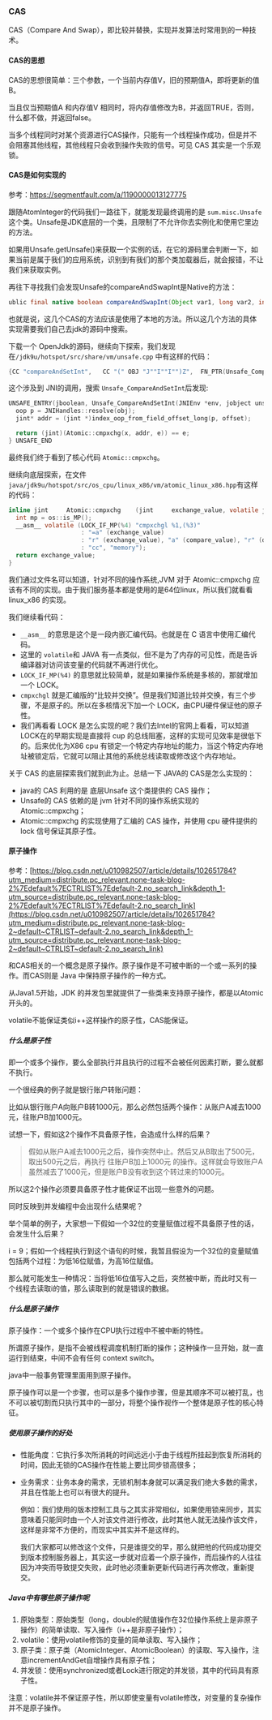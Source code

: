### CAS

CAS（Compare And Swap），即比较并替换，实现并发算法时常用到的一种技术。

#### CAS的思想

CAS的思想很简单：三个参数，一个当前内存值V，旧的预期值A，即将更新的值B。

当且仅当预期值A 和内存值V 相同时，将内存值修改为B，并返回TRUE，否则，什么都不做，并返回false。

当多个线程同时对某个资源进行CAS操作，只能有一个线程操作成功，但是并不会阻塞其他线程，其他线程只会收到操作失败的信号。可见 CAS 其实是一个乐观锁。

#### CAS是如何实现的

参考：https://segmentfault.com/a/1190000013127775

跟随AtomInteger的代码我们一路往下，就能发现最终调用的是 `sum.misc.Unsafe` 这个类。Unsafe是JDK底层的一个类，且限制了不允许你去实例化和使用它里边的方法。

如果用Unsafe.getUnsafe()来获取一个实例的话，在它的源码里会判断一下，如果当前是属于我们的应用系统，识别到有我们的那个类加载器后，就会报错，不让我们来获取实例。

再往下寻找我们会发现Unsafe的compareAndSwapInt是Native的方法：

```java
ublic final native boolean compareAndSwapInt(Object var1, long var2, int var4, int var5);
```

也就是说，这几个CAS的方法应该是使用了本地的方法。所以这几个方法的具体实现需要我们自己去jdk的源码中搜索。

下载一个 OpenJdk的源码，继续向下探索，我们发现在`/jdk9u/hotspot/src/share/vm/unsafe.cpp` 中有这样的代码：

```c
{CC "compareAndSetInt",   CC "(" OBJ "J""I""I"")Z",  FN_PTR(Unsafe_CompareAndSetInt)},
```

这个涉及到 JNI的调用，搜索 `Unsafe_CompareAndSetInt`后发现:

```c
UNSAFE_ENTRY(jboolean, Unsafe_CompareAndSetInt(JNIEnv *env, jobject unsafe, jobject obj, jlong offset, jint e, jint x)) {
  oop p = JNIHandles::resolve(obj);
  jint* addr = (jint *)index_oop_from_field_offset_long(p, offset);

  return (jint)(Atomic::cmpxchg(x, addr, e)) == e;
} UNSAFE_END
```

最终我们终于看到了核心代码 `Atomic::cmpxchg`。

继续向底层探索，在文件`java/jdk9u/hotspot/src/os_cpu/linux_x86/vm/atomic_linux_x86.hpp`有这样的代码：

```c
inline jint     Atomic::cmpxchg    (jint     exchange_value, volatile jint*     dest, jint     compare_value, cmpxchg_memory_order order) {
  int mp = os::is_MP();
  __asm__ volatile (LOCK_IF_MP(%4) "cmpxchgl %1,(%3)"
                    : "=a" (exchange_value)
                    : "r" (exchange_value), "a" (compare_value), "r" (dest), "r" (mp)
                    : "cc", "memory");
  return exchange_value;
}
```



我们通过文件名可以知道，针对不同的操作系统,JVM 对于 Atomic::cmpxchg 应该有不同的实现。由于我们服务基本都是使用的是64位linux，所以我们就看看linux_x86 的实现。



我们继续看代码：

- `__asm__` 的意思是这个是一段内嵌汇编代码。也就是在 C 语言中使用汇编代码。
- 这里的 `volatile`和 JAVA 有一点类似，但不是为了内存的可见性，而是告诉编译器对访问该变量的代码就不再进行优化。
- `LOCK_IF_MP(%4)` 的意思就比较简单，就是如果操作系统是多核的，那就增加一个 LOCK。
- `cmpxchgl` 就是汇编版的“比较并交换”。但是我们知道比较并交换，有三个步骤，不是原子的。所以在多核情况下加一个 LOCK，由CPU硬件保证他的原子性。
- 我们再看看 LOCK 是怎么实现的呢？我们去Intel的官网上看看，可以知道LOCK在的早期实现是直接将 cup 的总线阻塞，这样的实现可见效率是很低下的。后来优化为X86 cpu 有锁定一个特定内存地址的能力，当这个特定内存地址被锁定后，它就可以阻止其他的系统总线读取或修改这个内存地址。

关于 CAS 的底层探索我们就到此为止。总结一下 JAVA的 CAS是怎么实现的：

- java的 CAS 利用的是 底层Unsafe 这个类提供的 CAS 操作；
- Unsafe的 CAS 依赖的是 jvm 针对不同的操作系统实现的 Atomic::cmpxchg；
-  Atomic::cmpxchg 的实现使用了汇编的 CAS 操作，并使用 cpu 硬件提供的 lock 信号保证其原子性。

#### 原子操作

参考：[https://blog.csdn.net/u010982507/article/details/102651784?utm_medium=distribute.pc_relevant.none-task-blog-2%7Edefault%7ECTRLIST%7Edefault-2.no_search_link&depth_1-utm_source=distribute.pc_relevant.none-task-blog-2%7Edefault%7ECTRLIST%7Edefault-2.no_search_link](https://blog.csdn.net/u010982507/article/details/102651784?utm_medium=distribute.pc_relevant.none-task-blog-2~default~CTRLIST~default-2.no_search_link&depth_1-utm_source=distribute.pc_relevant.none-task-blog-2~default~CTRLIST~default-2.no_search_link)

和CAS相关的一个概念是原子操作。原子操作是不可被中断的一个或一系列的操作。而CAS则是 Java 中保持原子操作的一种方式。

从Java1.5开始，JDK 的并发包里就提供了一些类来支持原子操作，都是以Atomic开头的。

volatile不能保证类似i++这样操作的原子性，CAS能保证。

##### 什么是原子性

即一个或多个操作，要么全部执行并且执行的过程不会被任何因素打断，要么就都不执行。

一个很经典的例子就是银行账户转账问题：

比如从银行账户A向账户B转1000元，那么必然包括两个操作：从账户A减去1000元，往账户B加1000元。

试想一下，假如这2个操作不具备原子性，会造成什么样的后果？

>  假如从账户A减去1000元之后，操作突然中止。然后又从B取出了500元，取出500元之后，再执行 往账户B加上1000元 的操作。这样就会导致账户A虽然减去了1000元，但是账户B没有收到这个转过来的1000元。

所以这2个操作必须要具备原子性才能保证不出现一些意外的问题。

同时反映到并发编程中会出现什么结果呢？

举个简单的例子，大家想一下假如一个32位的变量赋值过程不具备原子性的话，会发生什么后果？

i = 9；假如一个线程执行到这个语句的时候，我暂且假设为一个32位的变量赋值包括两个过程：为低16位赋值，为高16位赋值。

那么就可能发生一种情况：当将低16位值写入之后，突然被中断，而此时又有一个线程去读取i的值，那么读取到的就是错误的数据。

##### 什么是原子操作

原子操作：一个或多个操作在CPU执行过程中不被中断的特性。

所谓原子操作，是指不会被线程调度机制打断的操作；这种操作一旦开始，就一直运行到结束，中间不会有任何 context switch。

java中一般事务管理里面用到原子操作。

原子操作可以是一个步骤，也可以是多个操作步骤，但是其顺序不可以被打乱，也不可以被切割而只执行其中的一部分，将整个操作视作一个整体是原子性的核心特征。

##### 使用原子操作的好处

- 性能角度：它执行多次所消耗的时间远远小于由于线程所挂起到恢复所消耗的时间，因此无锁的CAS操作在性能上要比同步锁高很多；

- 业务需求：业务本身的需求，无锁机制本身就可以满足我们绝大多数的需求，并且在性能上也可以有很大的提升。

  例如：我们使用的版本控制工具与之其实非常相似，如果使用锁来同步，其实意味着只能同时由一个人对该文件进行修改，此时其他人就无法操作该文件，这样是非常不方便的，而现实中其实并不是这样的。

  我们大家都可以修改这个文件，只是谁提交的早，那么就把他的代码成功提交到版本控制服务器上，其实这一步就对应着一个原子操作，而后操作的人往往因为冲突而导致提交失败，此时他必须重新更新代码进行再次修改，重新提交。

##### Java中有哪些原子操作呢

1. 原始类型：原始类型（long，double的赋值操作在32位操作系统上是非原子操作）的简单读取、写入操作（i++是非原子操作）；
2. volatile：使用volatile修饰的变量的简单读取、写入操作；
3. 原子类：原子类（AtomicInteger、AtomicBoolean）的读取、写入操作，注意incrementAndGet自增操作具有原子性；
4. 并发锁：使用synchronized或者Lock进行限定的并发锁，其中的代码具有原子性。

注意：volatile并不保证原子性，所以即使变量有volatile修改，对变量的复杂操作并不是原子操作。